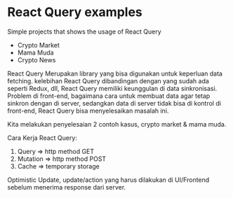 # React Query examples

Simple projects that shows the usage of React Query
- Crypto Market
- Mama Muda
- Crypto News 

React Query Merupakan library yang bisa digunakan untuk keperluan data fetching. kelebihan React Query dibandingan dengan yang sudah ada seperti Redux, dll, React Query memiliki keunggulan di data sinkronisasi. Problem di front-end, bagaimana cara untuk membuat data agar tetap sinkron dengan di server, sedangkan data di server tidak bisa di kontrol di front-end, React Query bisa menyelesaikan masalah ini. 

Kita melakukan penyelesaian 2 contoh kasus, crypto market & mama muda.

Cara Kerja React Query:
1. Query => http method GET
2. Mutation => http method POST
3. Cache => temporary storage

<QueryClientProvide>
	<App/>
</QueryClientProvide>


Optimistic Update, update/action yang harus dilakukan di UI/Frontend sebelum menerima response dari server.